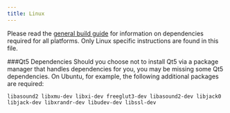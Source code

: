 ```yaml
---
title: Linux
---
```


Please read the [general build guide](https://github.com/nimisha20/hifi/blob/master/BUILD.md) for information on dependencies required for all platforms. Only Linux specific instructions are found in this file.

\###Qt5 Dependencies Should you choose not to install Qt5 via a package manager that handles dependencies for you, you may be missing some Qt5 dependencies. On Ubuntu, for example, the following additional packages are required:

```
libasound2 libxmu-dev libxi-dev freeglut3-dev libasound2-dev libjack0 libjack-dev libxrandr-dev libudev-dev libssl-dev
```

